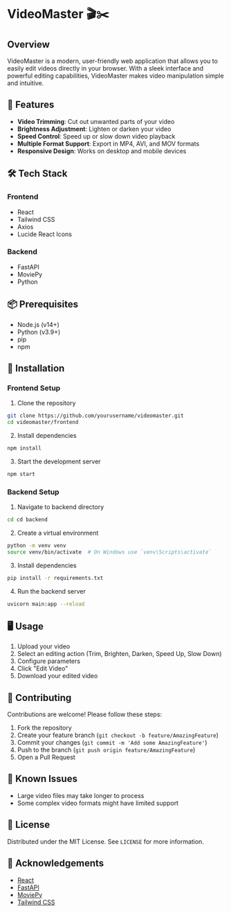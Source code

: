 # VideoMaster 🎬✂️

## Overview

VideoMaster is a modern, user-friendly web application that allows you to easily edit videos directly in your browser. With a sleek interface and powerful editing capabilities, VideoMaster makes video manipulation simple and intuitive.

## 🌟 Features

- **Video Trimming**: Cut out unwanted parts of your video
- **Brightness Adjustment**: Lighten or darken your video
- **Speed Control**: Speed up or slow down video playback
- **Multiple Format Support**: Export in MP4, AVI, and MOV formats
- **Responsive Design**: Works on desktop and mobile devices

## 🛠 Tech Stack

### Frontend
- React
- Tailwind CSS
- Axios
- Lucide React Icons

### Backend
- FastAPI
- MoviePy
- Python

## 📦 Prerequisites

- Node.js (v14+)
- Python (v3.9+)
- pip
- npm

## 🚀 Installation

### Frontend Setup

1. Clone the repository
```bash
git clone https://github.com/yourusername/videomaster.git
cd videomaster/frontend
```

2. Install dependencies
```bash
npm install
```

3. Start the development server
```bash
npm start
```

### Backend Setup

1. Navigate to backend directory
```bash
cd cd backend
```

2. Create a virtual environment
```bash
python -m venv venv
source venv/bin/activate  # On Windows use `venv\Scripts\activate`
```

3. Install dependencies
```bash
pip install -r requirements.txt
```

4. Run the backend server
```bash
uvicorn main:app --reload
```

## 🖥 Usage

1. Upload your video
2. Select an editing action (Trim, Brighten, Darken, Speed Up, Slow Down)
3. Configure parameters
4. Click "Edit Video"
5. Download your edited video

## 🤝 Contributing

Contributions are welcome! Please follow these steps:

1. Fork the repository
2. Create your feature branch (`git checkout -b feature/AmazingFeature`)
3. Commit your changes (`git commit -m 'Add some AmazingFeature'`)
4. Push to the branch (`git push origin feature/AmazingFeature`)
5. Open a Pull Request

## 🐛 Known Issues

- Large video files may take longer to process
- Some complex video formats might have limited support

## 📝 License

Distributed under the MIT License. See `LICENSE` for more information.

## 🙌 Acknowledgements

- [React](https://reactjs.org/)
- [FastAPI](https://fastapi.tiangolo.com/)
- [MoviePy](https://zulko.github.io/moviepy/)
- [Tailwind CSS](https://tailwindcss.com/)

